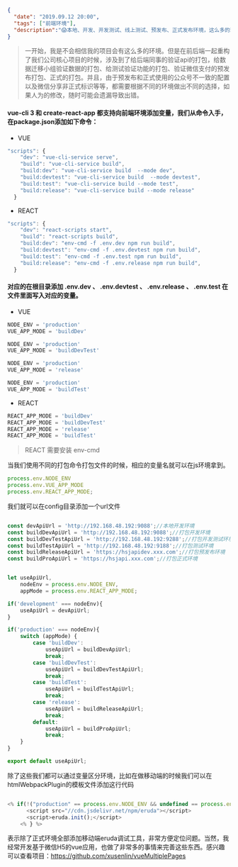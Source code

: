 ```json
{
  "date": "2019.09.12 20:00",
  "tags": ["前端环境"],
  "description":"😱本地、开发、开发测试、线上测试、预发布、正式发布环境，这么多的环境除了请求的URL不同，还有配置也不同。除此之外，为了方便开发H5页面，我们需要在除了正式环境外全部加入移动端调试工具，难道我们每次打包都去修改配置然后运行npm run build吗？"
}
```


> 一开始，我是不会相信我的项目会有这么多的环境。但是在前后端一起重构了我们公司核心项目的时候，涉及到了给后端同事的验证api的打包，给数据迁移小组验证数据的打包、给测试验证功能的打包、验证微信支付的预发布打包、正式的打包。并且，由于预发布和正式使用的公众号不一致的配置以及微信分享非正式标识等等，都需要根据不同的环境做出不同的选择，如果人为的修改，随时可能会遗漏导致出错。


#### vue-cli 3 和 create-react-app 都支持向前端环境添加变量，我们从命令入手，在package.json添加如下命令：


- VUE

```javascript
"scripts": {
    "dev": "vue-cli-service serve",
    "build": "vue-cli-service build",
    "build:dev": "vue-cli-service build  --mode dev",
    "build:devtest": "vue-cli-service build  --mode devtest",
    "build:test": "vue-cli-service build --mode test",
    "build:release": "vue-cli-service build --mode release"
  }
```


- REACT

```javascript
"scripts": {
    "dev": "react-scripts start",
    "build": "react-scripts build",
    "build:dev": "env-cmd -f .env.dev npm run build",
    "build:devtest": "env-cmd -f .env.devtest npm run build",
    "build:test": "env-cmd -f .env.test npm run build",
    "build:release": "env-cmd -f .env.release npm run build",
  }
```

#### 对应的在根目录添加 .env.dev 、 .env.devtest 、 .env.release 、 .env.test 在文件里面写入对应的变量。

- VUE

```javascript
NODE_ENV = 'production'
VUE_APP_MODE = 'buildDev'
```
```javascript
NODE_ENV = 'production'
VUE_APP_MODE = 'buildDevTest'
```
```javascript
NODE_ENV = 'production'
VUE_APP_MODE = 'release'
```
```javascript
NODE_ENV = 'production'
VUE_APP_MODE = 'buildTest'
```


- REACT

```javascript
REACT_APP_MODE = 'buildDev'
REACT_APP_MODE = 'buildDevTest'
REACT_APP_MODE = 'release'
REACT_APP_MODE = 'buildTest'
```

> REACT 需要安装 env-cmd


当我们使用不同的打包命令打包文件的时候，相应的变量名就可以在js环境拿到。


```javascript
process.env.NODE_ENV
process.env.VUE_APP_MODE
process.env.REACT_APP_MODE;
```

我们就可以在config目录添加一个url文件


```javascript

const devApiUrl = 'http://192.168.48.192:9088';//本地开发环境
const buildDevApiUrl = 'http://192.168.48.192:9088';//打包开发环境
const buildDevTestApiUrl = 'http://192.168.48.192:9288';//打包开发测试环境
const buildTestApiUrl = 'http://192.168.48.192:9188';//打包测试环境
const buildReleaseApiUrl = 'https://hsjapidev.xxx.com';//打包预发布环境
const buildProApiUrl = 'https://hsjapi.xxx.com';//打包正式环境


let useApiUrl,
    nodeEnv = process.env.NODE_ENV,
    appMode = process.env.REACT_APP_MODE;

if('development' === nodeEnv){
    useApiUrl = devApiUrl;
}

if('production' === nodeEnv){
    switch (appMode) {
        case 'buildDev':
            useApiUrl = buildDevApiUrl;
            break;
        case 'buildDevTest':
            useApiUrl = buildDevTestApiUrl;
            break;
        case 'buildTest':
            useApiUrl = buildTestApiUrl;
            break;
        case 'release':
            useApiUrl = buildReleaseApiUrl;
            break;
        default:
            useApiUrl = buildProApiUrl;
            break;
    }
}

export default useApiUrl;


```

除了这些我们都可以通过变量区分环境，比如在做移动端的时候我们可以在htmlWebpackPlugin的模板文件添加这行代码

```javascript

<% if(!("production" == process.env.NODE_ENV && undefined == process.env.VUE_APP_MOD)){ %>
      <script src="//cdn.jsdelivr.net/npm/eruda"></script>
      <script>eruda.init();</script>
    <% } %>

```

表示除了正式环境全部添加移动端eruda调试工具，非常方便定位问题。当然，我经常开发基于微信H5的vue应用，也做了非常多的事情来完善这些东西。感兴趣可以查看项目：https://github.com/xusenlin/vueMultiplePages